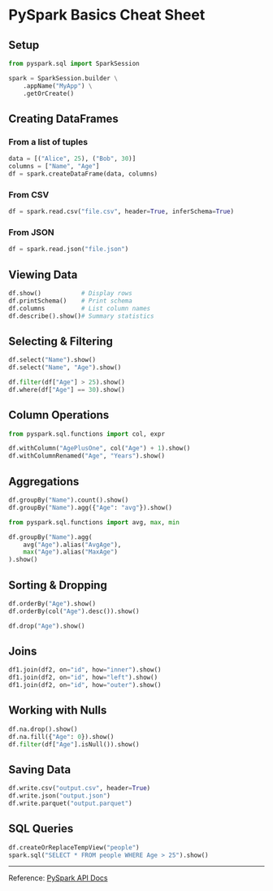 # PySpark Basics Cheat Sheet

## Setup

```python
from pyspark.sql import SparkSession

spark = SparkSession.builder \
    .appName("MyApp") \
    .getOrCreate()
````

## Creating DataFrames

### From a list of tuples

```python
data = [("Alice", 25), ("Bob", 30)]
columns = ["Name", "Age"]
df = spark.createDataFrame(data, columns)
```

### From CSV

```python
df = spark.read.csv("file.csv", header=True, inferSchema=True)
```

### From JSON

```python
df = spark.read.json("file.json")
```

## Viewing Data

```python
df.show()           # Display rows
df.printSchema()    # Print schema
df.columns          # List column names
df.describe().show()# Summary statistics
```

## Selecting & Filtering

```python
df.select("Name").show()
df.select("Name", "Age").show()

df.filter(df["Age"] > 25).show()
df.where(df["Age"] == 30).show()
```

## Column Operations

```python
from pyspark.sql.functions import col, expr

df.withColumn("AgePlusOne", col("Age") + 1).show()
df.withColumnRenamed("Age", "Years").show()
```

## Aggregations

```python
df.groupBy("Name").count().show()
df.groupBy("Name").agg({"Age": "avg"}).show()

from pyspark.sql.functions import avg, max, min

df.groupBy("Name").agg(
    avg("Age").alias("AvgAge"),
    max("Age").alias("MaxAge")
).show()
```

## Sorting & Dropping

```python
df.orderBy("Age").show()
df.orderBy(col("Age").desc()).show()

df.drop("Age").show()
```

## Joins

```python
df1.join(df2, on="id", how="inner").show()
df1.join(df2, on="id", how="left").show()
df1.join(df2, on="id", how="outer").show()
```

## Working with Nulls

```python
df.na.drop().show()
df.na.fill({"Age": 0}).show()
df.filter(df["Age"].isNull()).show()
```

## Saving Data

```python
df.write.csv("output.csv", header=True)
df.write.json("output.json")
df.write.parquet("output.parquet")
```

## SQL Queries

```python
df.createOrReplaceTempView("people")
spark.sql("SELECT * FROM people WHERE Age > 25").show()
```

---

Reference: [PySpark API Docs](https://spark.apache.org/docs/latest/api/python/)
